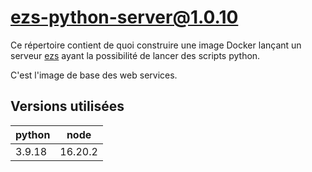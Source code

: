 # ezs-python-server@1.0.10

Ce répertoire contient de quoi construire une image Docker lançant un serveur
[ezs](https://github.com/Inist-CNRS/ezs) ayant la possibilité de lancer des
scripts python.

C'est l'image de base des web services.

## Versions utilisées

| python | node    |
| ------ | ------- |
| 3.9.18 | 16.20.2 |
